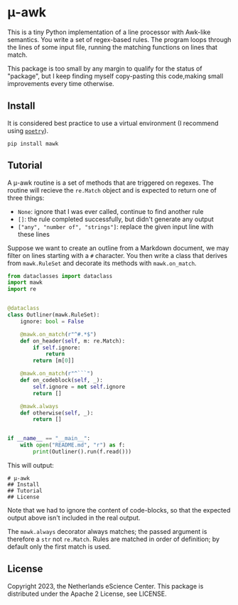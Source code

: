 # μ-awk
This is a tiny Python implementation of a line processor with Awk-like semantics. You write a set of regex-based rules. The program loops through the lines of some input file, running the matching functions on lines that match.

This package is too small by any margin to qualify for the status of "package", but I keep finding myself copy-pasting this code,making small improvements every time otherwise.

## Install
It is considered best practice to use a virtual environment (I recommend using [`poetry`](https://python-poetry.org/)).

```
pip install mawk
```

## Tutorial
A μ-awk routine is a set of methods that are triggered on regexes. The routine will recieve the `re.Match` object and is expected to return one of three things:

* `None`: ignore that I was ever called, continue to find another rule
* `[]`: the rule completed successfully, but didn't generate any output
* `["any", "number of", "strings"]`: replace the given input line with these lines

Suppose we want to create an outline from a Markdown document, we may filter on lines starting with a `#` character.
You then write a class that derives from `mawk.RuleSet` and decorate its methods with `mawk.on_match`.

```python
from dataclasses import dataclass
import mawk
import re


@dataclass
class Outliner(mawk.RuleSet):
    ignore: bool = False

    @mawk.on_match(r"^#.*$")
    def on_header(self, m: re.Match):
        if self.ignore:
            return
        return [m[0]]

    @mawk.on_match(r"^```")
    def on_codeblock(self, _):
        self.ignore = not self.ignore
        return []

    @mawk.always
    def otherwise(self, _):
        return []


if __name__ == "__main__":
    with open("README.md", "r") as f:
        print(Outliner().run(f.read()))
```

This will output:

```
# μ-awk
## Install
## Tutorial
## License
```

Note that we had to ignore the content of code-blocks, so that the expected output above isn't included in the real output.

The `mawk.always` decorator always matches; the passed argument is therefore a `str` not `re.Match`. Rules are matched in order of definition; by default only the first match is used.

## License
Copyright 2023, the Netherlands eScience Center.
This package is distributed under the Apache 2 License, see LICENSE.
